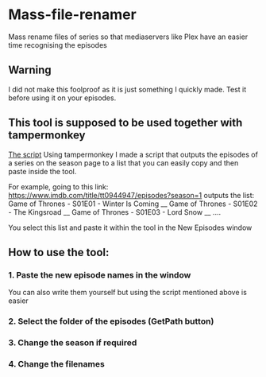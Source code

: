 # Mass-file-renamer
Mass rename files of series so that mediaservers like Plex have an easier time recognising the episodes

## Warning
I did not make this foolproof as it is just something I quickly made. Test it before using it on your episodes.

## This tool is supposed to be used together with tampermonkey
[The script](https://github.com/SgtBlade/Mass-file-renamer/blob/790efe857748896271079c159acaf88e33fe1d72/Episode%20names.user.js)
Using tampermonkey I made a script that outputs the episodes of a series on the season page to a list that you can easily copy and then paste inside the tool.

For example, going to this link: https://www.imdb.com/title/tt0944947/episodes?season=1 outputs the list:
Game of Thrones - S01E01 - Winter Is Coming __
Game of Thrones - S01E02 - The Kingsroad __
Game of Thrones - S01E03 - Lord Snow __
....

You select this list and paste it within the tool in the New Episodes window




## How to use the tool:

### 1. Paste the new episode names in the window
You can also write them yourself but using the script mentioned above is easier

### 2. Select the folder of the episodes (GetPath button)

### 3. Change the season if required

### 4. Change the filenames

